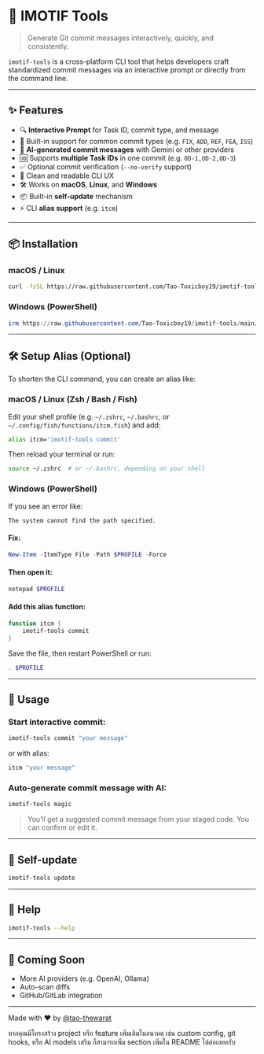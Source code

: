 # 🚀 IMOTIF Tools

> Generate Git commit messages interactively, quickly, and consistently.

`imotif-tools` is a cross-platform CLI tool that helps developers craft standardized commit messages via an interactive prompt or directly from the command line.

---

## ✨ Features

- 🔍 **Interactive Prompt** for Task ID, commit type, and message
- 🧠 Built-in support for common commit types (e.g. `FIX`, `ADD`, `REF`, `FEA`, `ISS`)
- 🤖 **AI-generated commit messages** with Gemini or other providers
- 🆔 Supports **multiple Task IDs** in one commit (e.g. `OD-1,OD-2,OD-3`)
- ✅ Optional commit verification (`--no-verify` support)
- 💬 Clean and readable CLI UX
- 🛠️ Works on **macOS**, **Linux**, and **Windows**
- 📦 Built-in **self-update** mechanism
- ⚡ CLI **alias support** (e.g. `itcm`)

---

## 📦 Installation

### macOS / Linux
```bash
curl -fsSL https://raw.githubusercontent.com/Tao-Toxicboy19/imotif-tools/main/install.sh | bash
```

### Windows (PowerShell)
```powershell
irm https://raw.githubusercontent.com/Tao-Toxicboy19/imotif-tools/main/install.ps1 | iex
```

---

## 🛠️ Setup Alias (Optional)

To shorten the CLI command, you can create an alias like:

### macOS / Linux (Zsh / Bash / Fish)
Edit your shell profile (e.g. `~/.zshrc`, `~/.bashrc`, or `~/.config/fish/functions/itcm.fish`) and add:

```bash
alias itcm='imotif-tools commit'
```

Then reload your terminal or run:

```bash
source ~/.zshrc  # or ~/.bashrc, depending on your shell
```

### Windows (PowerShell)

If you see an error like:
```
The system cannot find the path specified.
```

#### Fix:
```powershell
New-Item -ItemType File -Path $PROFILE -Force
```

#### Then open it:
```powershell
notepad $PROFILE
```

#### Add this alias function:
```powershell
function itcm {
    imotif-tools commit
}
```

Save the file, then restart PowerShell or run:

```powershell
. $PROFILE
```

---

## 🚀 Usage

### Start interactive commit:
```bash
imotif-tools commit "your message"
```

or with alias:

```bash
itcm "your message"
```

### Auto-generate commit message with AI:
```bash
imotif-tools magic
```

> You’ll get a suggested commit message from your staged code. You can confirm or edit it.

---

## 🔄 Self-update
```bash
imotif-tools update
```

---

## 📖 Help

```bash
imotif-tools --help
```

---

## 🧠 Coming Soon

- More AI providers (e.g. OpenAI, Ollama)
- Auto-scan diffs
- GitHub/GitLab integration

---

Made with ❤️ by [@tao-thewarat](https://github.com/tao-thewarat)

หากคุณมีโครงสร้าง project หรือ feature เพิ่มเติมในอนาคต เช่น custom config, git hooks, หรือ AI models เสริม ก็สามารถเพิ่ม section เพิ่มใน README ได้ต่อเลยครับ
